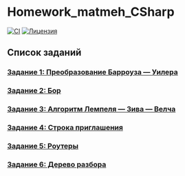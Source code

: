 # Homework_matmeh_CSharp

[![CI](https://github.com/KirillBorisovich/Homework_matmeh_CSharp/actions/workflows/ci.yml/badge.svg)](https://github.com/KirillBorisovich/Homework_matmeh_CSharp/actions/workflows/ci.yml)
[![Лицензия](https://img.shields.io/badge/license-MIT-blue.svg)](LICENSE)

## Список заданий

### [Задание 1: Преобразование Барроуза — Уилера](https://github.com/KirillBorisovich/Homework_matmeh_CSharp/tree/Burrows-Wheeler)

### [Задание 2: Бор](https://github.com/KirillBorisovich/Homework_matmeh_CSharp/tree/Bor)

### [Задание 3: Алгоритм Лемпеля — Зива — Велча](https://github.com/KirillBorisovich/Homework_matmeh_CSharp/tree/LZW)

### [Задание 4: Строка приглашения](https://github.com/KirillBorisovich/Homework_matmeh_CSharp/tree/InvitationLine)

### [Задание 5: Роутеры](https://github.com/KirillBorisovich/Homework_matmeh_CSharp/tree/Routers)

### [Задание 6: Дерево разбора](https://github.com/KirillBorisovich/Homework_matmeh_C/tree/parseTree/homework_20_11_24/parseTree)
